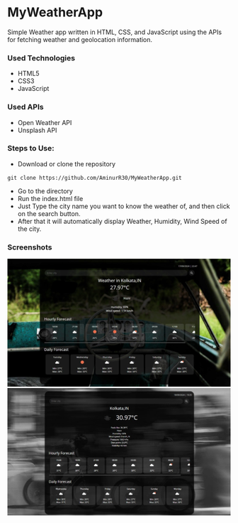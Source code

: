 # MyWeatherApp

<p>Simple Weather app written in HTML, CSS, and JavaScript using the APIs for fetching weather and geolocation information.</p>

<h3>Used Technologies</h3>
<ul>
  <li>HTML5</li>
  <li>CSS3</li>
  <li>JavaScript</li>
</ul>

<h3>Used APIs</h4>
<ul>
  <li>Open Weather API</li>
 <li>Unsplash API</li>
</ul>
<h3>Steps to Use:</h3>

- Download or clone the repository
```
git clone https://github.com/AminurR30/MyWeatherApp.git
```
- Go to the directory
- Run the index.html file
- Just Type the city name you want to know the weather of, and then click on the search button.
- After that it will automatically display Weather, Humidity, Wind Speed of the city.

<h3> Screenshots </h3>  
<img src = "MyWeatherApp.jpg" alt="Sample Image">
<img src = "MyWeatherApp1.jpg" alt="Sample Image">
